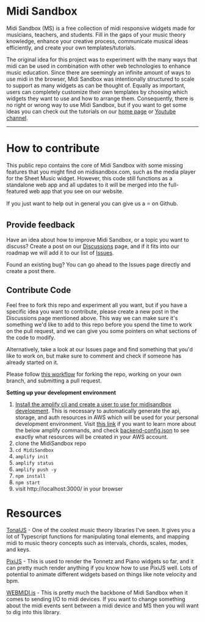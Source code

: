 
# [](https://midisandbox.com/wp-content/uploads/2022/11/ms_logo_transparent.png) Midi Sandbox

Midi Sandbox (MS) is a free collection of midi responsive widgets made for musicians, teachers, and students. Fill in the gaps of your music theory knowledge, enhance your creative process, communicate musical ideas efficiently, and create your own templates/tutorials.

The original idea for this project was to experiment with the many ways that midi can be used in combination with other web technologies to enhance music education. Since there are seemingly an infinite amount of ways to use midi in the browser, Midi Sandbox was intentionally structured to scale to support as many widgets as can be thought of. Equally as important, users can completely customize their own templates by choosing which widgets they want to use and how to arrange them. Consequently, there is no right or wrong way to use Midi Sandbox, but if you want to get some ideas you can check out the tutorials on our [home page](https://midisandbox.com) or [Youtube channel](https://www.youtube.com/channel/UC_BY6HSKHZgZDdBUypbiXmw/videos).

[](https://midisandbox.com/wp-content/uploads/2022/08/sandbox-setup-1.gif)

<hr>

# How to contribute

This public repo contains the core of Midi Sandbox with some missing features that you might find on midisandbox.com, such as the media player for the Sheet Music widget. However, this code still functions as a standalone web app and all updates to it will be merged into the full-featured web app that you see on our website.

If you just want to help out in general you can give us a ⭐ on Github.

## Provide feedback

Have an idea about how to improve Midi Sandbox, or a topic you want to discuss? Create a post on our [Discussions](https://github.com/midisandbox/MidiSandbox/discussions) page, and if it fits into our roadmap we will add it to our list of [Issues](https://github.com/midisandbox/MidiSandbox/issues).

Found an existing bug? You can go ahead to the Issues page directly and create a post there.

## Contribute Code

Feel free to fork this repo and experiment all you want, but if you have a specific idea you want to contribute, please create a new post in the Discussions page mentioned above. This way we can make sure it's something we'd like to add to this repo before you spend the time to work on the pull request, and we can give you some pointers on what sections of the code to modify.

Alternatively, take a look at our Issues page and find something that you'd like to work on, but make sure to comment and check if someone has already started on it.

Please follow [this workflow](https://gist.github.com/Chaser324/ce0505fbed06b947d962) for forking the repo, working on your own branch, and submitting a pull request.


**Setting up your development environment**
1. [Install the amplify cli and create a user to use for midisandbox development](https://docs.amplify.aws/cli/start/install/). This is necessary to automatically generate the api, storage, and auth resources in AWS which will be used for your personal development environment. Visit [this link](https://docs.amplify.aws/cli/start/workflows/) if you want to learn more about the below amplify commands, and check [backend-config.json](https://github.com/midisandbox/MidiSandbox/blob/master/amplify/backend/backend-config.json) to see exactly what resources will be created in your AWS account.
2. clone the MidiSandbox repo 
3. `cd MidiSandbox`
4. `amplify init`
5. `amplify status`
6. `amplify push -y`
7. `npm install`
8. `npm start`
9.  visit http://localhost:3000/ in your browser

# Resources

[TonalJS](https://github.com/tonaljs/tonal) - One of the coolest music theory libraries I've seen. It gives you a lot of Typescript functions for manipulating tonal elements, and mapping midi to music theory concepts such as intervals, chords, scales, modes, and keys.

[PixiJS](https://reactpixi.org/) - This is used to render the Tonnetz and Piano widgets so far, and it can pretty much render anything if you know how to use PixiJS well. Lots of potential to animate different widgets based on things like note velocity and bpm.

[WEBMIDI.js](https://webmidijs.org/) - This is pretty much the backbone of Midi Sandbox when it comes to sending I/O to midi devices. If you want to change something about the midi events sent between a midi device and MS then you will want to dig into this library.